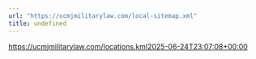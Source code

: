 ```yaml
---
url: "https://ucmjmilitarylaw.com/local-sitemap.xml"
title: undefined
---
```


https://ucmjmilitarylaw.com/locations.kml2025-06-24T23:07:08+00:00